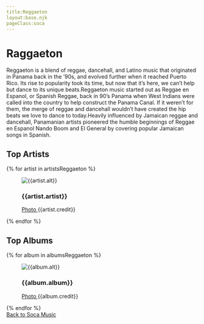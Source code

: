 ```yaml
---
title:Reggaeton
layout:base.njk
pageClass:soca
---
```

<h1 class="subgenre-title"> Raggaeton<!-- sub genre name--></h1>

<p class="summary"> Reggaeton is a blend of reggae, dancehall, and Latino music that originated in Panama back in the ’90s, and evolved further when it reached Puerto Rico. Its rise to popularity took its time, but now that it’s here, we can’t help but dance to its unique beats.Reggaeton music started out as Reggae en Espanol, or Spanish Reggae, back in 90’s Panama when West Indians were called into the country to help construct the Panama Canal. If it weren’t for them, the merge of reggae and dancehall wouldn’t have created the hip beats we love to dance to today.Heavily influenced by Jamaican reggae and dancehall, Panamanian artists pioneered the humble beginnings of Reggae en Espanol Nando Boom and El General by covering popular Jamaican songs in Spanish.
<!-- subgenre summary--></p>

<!-- top album and artist section-->

<section class="top">
<h2>Top Artists</h2>
<div class="artist">
    {% for artist in artistsReggaeton %}
    <figure>
        <img src="{{artist.src}}" alt="{{artist.alt}}">
        <figcaption>
            <h3>{{artist.artist}}</h3>
            <p><a href="{{artist.creditLink}}">Photo </a>{{artist.credit}}</p>
        </figcaption>
        </figure>
    {% endfor %}
</div>
</section>

<section class="top">
<h2>Top Albums</h2>
<div class="albums">
    {% for album in albumsReggaeton %}
    <figure>
        <img src="{{album.src}}" alt="{{album.alt}}">
        <figcaption>
            <h3>{{album.album}}</h3>
            <p><a href="{{album.creditLink}}">Photo </a>{{album.credit}}</p>
        </figcaption>
        </figure>
    {% endfor %}
</div>
</section>
<section class="back"><a href="/soca-music">Back to Soca Music</a></section>
<!-- suggestion section, still figuring out how to format this using the bubble diagram from the wireframe-->
